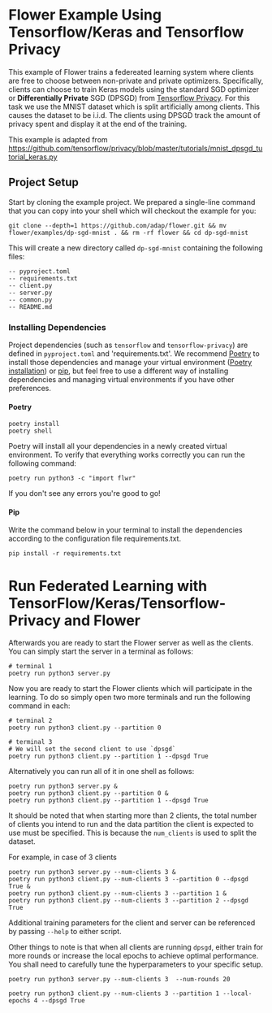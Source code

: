 # Flower Example Using Tensorflow/Keras and Tensorflow Privacy

This example of Flower trains a federeated learning system where clients are free to choose 
between non-private and private optimizers. Specifically, clients can choose to train Keras models using the standard SGD optimizer or __Differentially Private__ SGD (DPSGD) from [Tensorflow Privacy](https://github.com/tensorflow/privacy). For this task we use the MNIST dataset which is split artificially among clients. This causes the dataset to be i.i.d. The clients using DPSGD track the amount of privacy spent and display it at the end of the training. 

This example is adapted from https://github.com/tensorflow/privacy/blob/master/tutorials/mnist_dpsgd_tutorial_keras.py


## Project Setup

Start by cloning the example project. We prepared a single-line command that you can copy into your shell which will checkout the example for you:

```shell
git clone --depth=1 https://github.com/adap/flower.git && mv flower/examples/dp-sgd-mnist . && rm -rf flower && cd dp-sgd-mnist
```

This will create a new directory called `dp-sgd-mnist` containing the following files:

```shell
-- pyproject.toml
-- requirements.txt
-- client.py
-- server.py
-- common.py
-- README.md
```
### Installing Dependencies
Project dependencies (such as `tensorflow` and `tensorflow-privacy`) are defined in `pyproject.toml` and 'requirements.txt'. We recommend [Poetry](https://python-poetry.org/docs/) to install those dependencies and manage your virtual environment ([Poetry installation](https://python-poetry.org/docs/#installation)) or [pip](https://pip.pypa.io/en/latest/development/), but feel free to use a different way of installing dependencies and managing virtual environments if you have other preferences.

#### Poetry
```shell
poetry install
poetry shell
```

Poetry will install all your dependencies in a newly created virtual environment. To verify that everything works correctly you can run the following command:

```shell
poetry run python3 -c "import flwr"
```

If you don't see any errors you're good to go!

#### Pip
Write the command below in your terminal to install the dependencies according to the configuration file requirements.txt.
```shell
pip install -r requirements.txt
```

# Run Federated Learning with TensorFlow/Keras/Tensorflow-Privacy and Flower

Afterwards you are ready to start the Flower server as well as the clients. You can simply start the server in a terminal as follows:

```shell
# terminal 1
poetry run python3 server.py
```
Now you are ready to start the Flower clients which will participate in the learning. To do so simply open two more terminals and run the following command in each:

```shell
# terminal 2
poetry run python3 client.py --partition 0
```
```shell
# terminal 3
# We will set the second client to use `dpsgd`
poetry run python3 client.py --partition 1 --dpsgd True
```

Alternatively you can run all of it in one shell as follows:

```shell
poetry run python3 server.py &
poetry run python3 client.py --partition 0 &
poetry run python3 client.py --partition 1 --dpsgd True
```

It should be noted that when starting more than 2 clients, the total number of clients you intend to run and the data partition the client is expected to use must be specified. This is because the `num_clients` is used to split the dataset.

For example, in case of 3 clients

```shell
poetry run python3 server.py --num-clients 3 &
poetry run python3 client.py --num-clients 3 --partition 0 --dpsgd True &
poetry run python3 client.py --num-clients 3 --partition 1 &
poetry run python3 client.py --num-clients 3 --partition 2 --dpsgd True
```


Additional training parameters for the client and server can be referenced by passing `--help` to either script.

Other things to note is that when all clients are running `dpsgd`, either train for more rounds or increase the local epochs to achieve optimal performance. You shall need to carefully tune the hyperparameters to your specific setup.

```shell
poetry run python3 server.py --num-clients 3  --num-rounds 20
```

```shell
poetry run python3 client.py --num-clients 3 --partition 1 --local-epochs 4 --dpsgd True
```